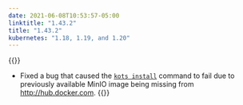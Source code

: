 ```yaml
---
date: 2021-06-08T10:53:57-05:00
linktitle: "1.43.2"
title: "1.43.2"
kubernetes: "1.18, 1.19, and 1.20"
---
```


{{<fixes>}}
* Fixed a bug that caused the [`kots install`](/kots-cli/install/) command to fail due to previously available MinIO image being missing from http://hub.docker.com.
{{</fixes>}}
